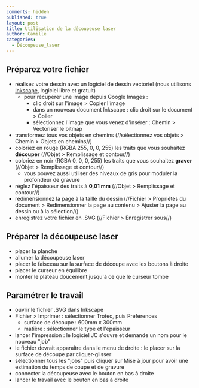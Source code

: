 ```yaml
---
comments: hidden
published: true
layout: post
title: Utilisation de la découpeuse laser
author: Camille
categories:
  - Découpeuse_laser
---
```

## Préparez votre fichier

* réalisez votre dessin avec un logiciel de dessin vectoriel (nous utilisons [Inkscape](https://inkscape.org/fr/), logiciel libre et gratuit)
	* pour récupérer une image depuis Google Images :
    	* clic droit sur l'image > Copier l'image
        * dans un nouveau document Inkscape : clic droit sur le document > Coller
        * sélectionnez l'image que vous venez d'insérer : Chemin > Vectoriser le bitmap
* transformez tous vos objets en chemins (//sélectionnez vos objets > Chemin > Objets en chemins//)
* coloriez en rouge (RGBA 255, 0, 0, 255) les traits que vous souhaitez **découper** (//Objet > Remplissage et contour//)
* coloriez en noir (RGBA 0, 0, 0, 255) les traits que vous souhaitez **graver** (//Objet > Remplissage et contour//)
	* vous pouvez aussi utiliser des niveaux de gris pour moduler la profondeur de gravure
* réglez l'épaisseur des traits à **0,01 mm** (//Objet > Remplissage et contour//)
* rédimensionnez la page à la taille du dessin (//Fichier > Propriétés du document > Redimensionner la page au contenu > Ajuster la page au dessin ou à la sélection//)
* enregistrez votre fichier en .SVG (//Fichier > Enregistrer sous//)

## Préparer la découpeuse laser

* placer la planche
* allumer la découpeuse laser
* placer le faisceau sur la surface de découpe avec les boutons à droite
* placer le curseur en équilibre
* monter le plateau doucement jusqu'à ce que le curseur tombe

## Paramétrer le travail

* ouvrir le fichier .SVG dans Inkscape
* Fichier > Imprimer : sélectionner Trotec, puis Préférences
	* surface de découpe : 600mm x 300mm
    * matière : sélectionner le type et l'épaisseur
* lancer l'impression : le logiciel JC s'ouvre et demande un nom pour le nouveau "job"
* le fichier devrait apparaître dans le menu de droite : le placer sur la surface de découpe par cliquer-glisser
* sélectionner tous les "jobs" puis cliquer sur Mise à jour pour avoir une estimation du temps de coupe et de gravure
* connecter la découpeuse avec le bouton en bas à droite
* lancer le travail avec le bouton en bas à droite
